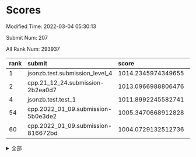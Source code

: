 # Scores

Modified Time: 2022-03-04 05:30:13

Submit Num: 207

All Rank Num: 293937

| rank |               submit               |       score        |       sigma        | pk_num |
| :--- | :--------------------------------- | :----------------- | :----------------- | :----- |
| 1    | jsonzb.test.submission_level_4     | 1014.2345974349655 | 0.8417670049457645 | 5681   |
| 2    | cpp.21_12_24.submission-2b2ea0d7   | 1013.0966988806476 | 0.804849107728536  | 5678   |
| 4    | jsonzb.test.test_1                 | 1011.8992245582741 | 0.7864041278300287 | 5675   |
| 54   | cpp.2022_01_09.submission-5b0e3de2 | 1005.3470668912828 | 0.7268528631344424 | 5675   |
| 60   | cpp.2022_01_09.submission-816672bd | 1004.0729132512736 | 0.7103989153014512 | 5681   |


<details>
<summary>全部</summary>

| rank |                 submit                 |       score        |       sigma        | pk_num |
| :--- | :------------------------------------- | :----------------- | :----------------- | :----- |
| 1    | jsonzb.test.submission_level_4         | 1014.2345974349655 | 0.8417670049457645 | 5681   |
| 2    | cpp.21_12_24.submission-2b2ea0d7       | 1013.0966988806476 | 0.804849107728536  | 5678   |
| 3    | gobigger.level_3.submission_level_3_38 | 1012.0007001075659 | 0.7564428326964043 | 5681   |
| 4    | jsonzb.test.test_1                     | 1011.8992245582741 | 0.7864041278300287 | 5675   |
| 5    | gobigger.level_3.submission_level_3_29 | 1011.6198900976157 | 0.7821871839838194 | 5684   |
| 6    | gobigger.level_3.submission_level_3_35 | 1011.3662913449695 | 0.7958544961344416 | 5680   |
| 7    | gobigger.level_3.submission_level_3_49 | 1011.3294222260247 | 0.7686562625166894 | 5675   |
| 8    | gobigger.level_3.submission_level_3_14 | 1011.3127143341023 | 0.7591330351411139 | 5679   |
| 9    | gobigger.level_3.submission_level_3_3  | 1011.2138789303131 | 0.7678357061857416 | 5680   |
| 10   | gobigger.level_3.submission_level_3_15 | 1011.0773815369416 | 0.7729050972559184 | 5678   |
| 11   | gobigger.level_3.submission_level_3_47 | 1011.0562301535538 | 0.7740448085684729 | 5684   |
| 12   | gobigger.level_3.submission_level_3_27 | 1010.9400696511585 | 0.7656111176982752 | 5682   |
| 13   | gobigger.level_3.submission_level_3_26 | 1010.7500347541128 | 0.7930109052724467 | 5683   |
| 14   | gobigger.level_3.submission_level_3_18 | 1010.7268102343563 | 0.7724737864654938 | 5676   |
| 15   | gobigger.level_3.submission_level_3_46 | 1010.5578098966233 | 0.7775002790693634 | 5680   |
| 16   | gobigger.level_3.submission_level_3_40 | 1010.5382703175643 | 0.7923087032872788 | 5679   |
| 17   | gobigger.level_3.submission_level_3_37 | 1010.5350952617852 | 0.749600728573541  | 5678   |
| 18   | gobigger.level_3.submission_level_3_12 | 1010.518586831539  | 0.7687790180774056 | 5680   |
| 19   | gobigger.level_3.submission_level_3_42 | 1010.4997359736849 | 0.7473731929414316 | 5680   |
| 20   | gobigger.level_3.submission_level_3_0  | 1010.4709013742175 | 0.754894306226171  | 5677   |
| 21   | gobigger.level_3.submission_level_3_4  | 1010.4601352211447 | 0.7748301409952374 | 5681   |
| 22   | gobigger.level_3.submission_level_3_10 | 1010.43985542694   | 0.7807556279690336 | 5678   |
| 23   | gobigger.level_3.submission_level_3_31 | 1010.3815069575423 | 0.7615237389959173 | 5682   |
| 24   | gobigger.level_3.submission_level_3_19 | 1010.3678336385658 | 0.7671437088910218 | 5673   |
| 25   | gobigger.level_3.submission_level_3_30 | 1010.3393212404593 | 0.7644163801075189 | 5679   |
| 26   | gobigger.level_3.submission_level_3_2  | 1010.3290523962734 | 0.7874506632218339 | 5681   |
| 27   | gobigger.level_3.submission_level_3_17 | 1010.3232149926857 | 0.7646934337740625 | 5682   |
| 28   | gobigger.level_3.submission_level_3_36 | 1010.2554122254357 | 0.7799035536432315 | 5680   |
| 29   | gobigger.level_3.submission_level_3_20 | 1010.0950432723831 | 0.7473234890947275 | 5682   |
| 30   | gobigger.level_3.submission_level_3_43 | 1010.0575738796866 | 0.7570538839083919 | 5680   |
| 31   | gobigger.level_3.submission_level_3_41 | 1010.0247326296616 | 0.7496034325123148 | 5678   |
| 32   | gobigger.level_3.submission_level_3_7  | 1009.945586808197  | 0.7607826006541887 | 5684   |
| 33   | gobigger.level_3.submission_level_3_32 | 1009.9187233219563 | 0.7471915076676053 | 5677   |
| 34   | gobigger.level_3.submission_level_3_8  | 1009.8047419931111 | 0.7681635513219793 | 5680   |
| 35   | gobigger.level_3.submission_level_3_16 | 1009.7981984515632 | 0.7700969172998907 | 5681   |
| 36   | gobigger.level_3.submission_level_3_1  | 1009.6927263843305 | 0.7652694385072136 | 5672   |
| 37   | gobigger.level_3.submission_level_3_5  | 1009.6868174345491 | 0.7736069995116555 | 5680   |
| 38   | gobigger.level_3.submission_level_3_39 | 1009.6092212387789 | 0.7664130914306877 | 5681   |
| 39   | gobigger.level_3.submission_level_3_44 | 1009.5565720698678 | 0.7463171477115877 | 5679   |
| 40   | gobigger.level_3.submission_level_3_34 | 1009.5506966408841 | 0.7700524244946819 | 5682   |
| 41   | gobigger.level_3.submission_level_3_24 | 1009.4963838403746 | 0.7561335966998597 | 5678   |
| 42   | gobigger.level_3.submission_level_3_45 | 1009.4287627514608 | 0.7589714065845804 | 5682   |
| 43   | gobigger.level_3.submission_level_3_28 | 1009.3443277925336 | 0.7649182076008617 | 5676   |
| 44   | gobigger.level_3.submission_level_3_33 | 1009.3208949162405 | 0.7779509145039762 | 5679   |
| 45   | gobigger.level_3.submission_level_3_13 | 1009.2673878233053 | 0.7719774102436353 | 5676   |
| 46   | gobigger.level_3.submission_level_3_21 | 1009.1647159914304 | 0.7618255572304241 | 5678   |
| 47   | gobigger.level_3.submission_level_3_48 | 1009.1340125226044 | 0.7649405754309858 | 5680   |
| 48   | gobigger.level_3.submission_level_3_25 | 1009.0999718257254 | 0.759919829183352  | 5680   |
| 49   | gobigger.level_3.submission_level_3_22 | 1008.9848568140573 | 0.7635637249382438 | 5682   |
| 50   | gobigger.level_3.submission_level_3_6  | 1008.9396498099328 | 0.7373960481738226 | 5683   |
| 51   | gobigger.level_3.submission_level_3_11 | 1008.6553126250203 | 0.7537995886399285 | 5680   |
| 52   | gobigger.level_3.submission_level_3_9  | 1008.617634602899  | 0.7576769960163424 | 5682   |
| 53   | gobigger.level_3.submission_level_3_23 | 1006.8302260420477 | 0.7442990200813496 | 5679   |
| 54   | cpp.2022_01_09.submission-5b0e3de2     | 1005.3470668912828 | 0.7268528631344424 | 5675   |
| 55   | gobigger.level_1.submission_level_1_3  | 1004.9758686953099 | 0.7336013236727787 | 5676   |
| 56   | gobigger.level_1.submission_level_1_24 | 1004.7752461274644 | 0.7232583362368374 | 5680   |
| 57   | gobigger.level_1.submission_level_1_38 | 1004.2446118995837 | 0.7159605018624565 | 5675   |
| 58   | gobigger.level_1.submission_level_1_9  | 1004.2364778116391 | 0.722403414847421  | 5681   |
| 59   | gobigger.level_1.submission_level_1_4  | 1004.1167495840443 | 0.7111494735948193 | 5682   |
| 60   | cpp.2022_01_09.submission-816672bd     | 1004.0729132512736 | 0.7103989153014512 | 5681   |
| 61   | gobigger.level_1.submission_level_1_26 | 1003.9341954200745 | 0.7225894389942434 | 5680   |
| 62   | gobigger.level_1.submission_level_1_8  | 1003.8910419376109 | 0.7197799951233358 | 5681   |
| 63   | gobigger.level_1.submission_level_1_0  | 1003.8851938872168 | 0.7134909797061014 | 5677   |
| 64   | gobigger.level_1.submission_level_1_21 | 1003.880627839766  | 0.7332918503534007 | 5679   |
| 65   | gobigger.level_1.submission_level_1_27 | 1003.8692236752422 | 0.7176596257048778 | 5678   |
| 66   | gobigger.level_1.submission_level_1_43 | 1003.8669588178147 | 0.7219449574965253 | 5680   |
| 67   | gobigger.level_1.submission_level_1_15 | 1003.8537186370289 | 0.7252410135681703 | 5680   |
| 68   | gobigger.level_1.submission_level_1_39 | 1003.8289672939254 | 0.7173448337070594 | 5681   |
| 69   | gobigger.level_1.submission_level_1_28 | 1003.8081557403104 | 0.7214594254155257 | 5675   |
| 70   | gobigger.level_1.submission_level_1_16 | 1003.8036070052451 | 0.7238928161784354 | 5684   |
| 71   | gobigger.level_1.submission_level_1_12 | 1003.7829974042598 | 0.7290963350625971 | 5681   |
| 72   | gobigger.level_1.submission_level_1_40 | 1003.779587182701  | 0.7341921856955216 | 5683   |
| 73   | gobigger.level_1.submission_level_1_47 | 1003.7645703175356 | 0.7196498372600408 | 5679   |
| 74   | gobigger.level_1.submission_level_1_29 | 1003.583821894549  | 0.7221542639619968 | 5675   |
| 75   | gobigger.level_1.submission_level_1_49 | 1003.5505791159292 | 0.7100479677973087 | 5679   |
| 76   | gobigger.level_1.submission_level_1_37 | 1003.4486224873472 | 0.7160109266103061 | 5680   |
| 77   | gobigger.level_1.submission_level_1_41 | 1003.4401562327841 | 0.71982675506353   | 5686   |
| 78   | gobigger.level_1.submission_level_1_45 | 1003.3288801868977 | 0.7200048265535384 | 5681   |
| 79   | gobigger.level_1.submission_level_1_19 | 1003.2828568262903 | 0.7179792671878019 | 5680   |
| 80   | gobigger.level_1.submission_level_1_22 | 1003.2005129299234 | 0.7048958804337384 | 5679   |
| 81   | gobigger.level_1.submission_level_1_5  | 1003.1692793420231 | 0.7270404353125294 | 5683   |
| 82   | gobigger.level_1.submission_level_1_18 | 1003.1562841211019 | 0.7185608339063018 | 5680   |
| 83   | gobigger.level_1.submission_level_1_17 | 1003.129786831453  | 0.7183592568056965 | 5682   |
| 84   | gobigger.level_1.submission_level_1_42 | 1003.123645405781  | 0.724722395010692  | 5683   |
| 85   | gobigger.level_1.submission_level_1_46 | 1003.1203896832824 | 0.7208219125665548 | 5680   |
| 86   | gobigger.level_1.submission_level_1_11 | 1003.0797687668922 | 0.7219175783626676 | 5684   |
| 87   | gobigger.level_1.submission_level_1_32 | 1003.0387371590926 | 0.7234650708032564 | 5676   |
| 88   | gobigger.level_1.submission_level_1_20 | 1003.0019540030565 | 0.7154402515296933 | 5681   |
| 89   | gobigger.level_1.submission_level_1_10 | 1002.9630039269509 | 0.7242448239941527 | 5677   |
| 90   | gobigger.level_1.submission_level_1_35 | 1002.9357982255586 | 0.7071183963681255 | 5677   |
| 91   | gobigger.level_1.submission_level_1_6  | 1002.9286078565103 | 0.7084291448376944 | 5682   |
| 92   | gobigger.level_1.submission_level_1_1  | 1002.7234695345608 | 0.7184715128076758 | 5675   |
| 93   | gobigger.level_1.submission_level_1_34 | 1002.683661134955  | 0.7015412722327464 | 5678   |
| 94   | gobigger.level_1.submission_level_1_14 | 1002.6823493533444 | 0.7205116900105747 | 5679   |
| 95   | gobigger.level_1.submission_level_1_7  | 1002.5621050248982 | 0.7102117991494614 | 5676   |
| 96   | gobigger.level_1.submission_level_1_13 | 1002.4767801059113 | 0.7201111730267558 | 5687   |
| 97   | gobigger.level_1.submission_level_1_31 | 1002.4486751634964 | 0.7151816484894402 | 5678   |
| 98   | gobigger.level_1.submission_level_1_2  | 1002.4003015193804 | 0.724229363699804  | 5679   |
| 99   | gobigger.level_1.submission_level_1_30 | 1002.3048532714565 | 0.707218505047836  | 5677   |
| 100  | gobigger.level_1.submission_level_1_33 | 1002.2606229874876 | 0.7211954740174144 | 5677   |
| 101  | gobigger.level_1.submission_level_1_36 | 1002.1661171502894 | 0.706656799505741  | 5676   |
| 102  | gobigger.level_1.submission_level_1_23 | 1002.1347141867511 | 0.7086499616248102 | 5681   |
| 103  | gobigger.level_1.submission_level_1_44 | 1002.098063344665  | 0.707413961353053  | 5682   |
| 104  | gobigger.level_1.submission_level_1_48 | 1002.017065432029  | 0.707486667022139  | 5680   |
| 105  | gobigger.level_1.submission_level_1_25 | 1001.5199912064983 | 0.7099989313826888 | 5673   |
| 106  | gobigger.random.submission_random_37   | 997.5128823704788  | 0.7167434363451279 | 5681   |
| 107  | gobigger.random.submission_random_27   | 997.4107946726782  | 0.7085520242793779 | 5676   |
| 108  | gobigger.random.submission_random_5    | 997.380375089572   | 0.7018241936799834 | 5684   |
| 109  | gobigger.random.submission_random_28   | 997.1862215126367  | 0.7160735200018229 | 5678   |
| 110  | gobigger.random.submission_random_15   | 997.1449500570858  | 0.7127043296516473 | 5678   |
| 111  | gobigger.random.submission_random_32   | 996.8565332692377  | 0.691726720150333  | 5684   |
| 112  | gobigger.random.submission_random_47   | 996.5822093397368  | 0.7132714848241654 | 5674   |
| 113  | gobigger.random.submission_random_4    | 996.5130634402088  | 0.7081630770911012 | 5677   |
| 114  | gobigger.random.submission_random_19   | 996.4998811144336  | 0.7008261565798559 | 5674   |
| 115  | gobigger.random.submission_random_10   | 996.4656267972979  | 0.712379030543023  | 5681   |
| 116  | gobigger.random.submission_random_38   | 996.433346282681   | 0.7249811885930083 | 5673   |
| 117  | gobigger.random.submission_random_36   | 996.3350091096062  | 0.7026604466129548 | 5681   |
| 118  | gobigger.random.submission_random_46   | 996.2676598284726  | 0.7003381404615978 | 5676   |
| 119  | gobigger.random.submission_random_9    | 996.2509578496594  | 0.7070281396647676 | 5679   |
| 120  | gobigger.random.submission_random_48   | 996.1913373777829  | 0.7192463497891358 | 5682   |
| 121  | gobigger.random.submission_random_43   | 996.1741577814663  | 0.7156690339230497 | 5678   |
| 122  | gobigger.random.submission_random_20   | 996.158031858835   | 0.6989862890395161 | 5682   |
| 123  | gobigger.random.submission_random_44   | 996.1492983560322  | 0.7076896246214831 | 5680   |
| 124  | gobigger.random.submission_random_35   | 996.1175370633123  | 0.7062645886063215 | 5681   |
| 125  | gobigger.random.submission_random_1    | 996.0955655917294  | 0.7006587803731116 | 5677   |
| 126  | gobigger.random.submission_random_40   | 996.0941695635007  | 0.7099106837557164 | 5681   |
| 127  | gobigger.random.submission_random_45   | 996.0735226743524  | 0.722471935695187  | 5677   |
| 128  | gobigger.random.submission_random_11   | 996.0461396785146  | 0.7075154728892323 | 5675   |
| 129  | gobigger.random.submission_random_16   | 996.0376068459525  | 0.7087326288223732 | 5682   |
| 130  | gobigger.random.submission_random_39   | 996.0281666281259  | 0.7118994170903176 | 5679   |
| 131  | gobigger.random.submission_random_14   | 995.9556874906895  | 0.6963697004293913 | 5679   |
| 132  | gobigger.random.submission_random_8    | 995.9150129565043  | 0.7238709686024838 | 5680   |
| 133  | gobigger.random.submission_random_17   | 995.8620783347866  | 0.7029603511978276 | 5681   |
| 134  | gobigger.random.submission_random_13   | 995.8581419985676  | 0.7009017245393528 | 5677   |
| 135  | gobigger.random.submission_random_7    | 995.8481825461841  | 0.7125623742219773 | 5685   |
| 136  | gobigger.random.submission_random_49   | 995.8383062361788  | 0.7047282213694631 | 5676   |
| 137  | gobigger.random.submission_random_24   | 995.8122954086825  | 0.7164796504852391 | 5679   |
| 138  | gobigger.random.submission_random_25   | 995.7822116838237  | 0.715553399065097  | 5685   |
| 139  | gobigger.random.submission_random_41   | 995.7572039178098  | 0.709350382998083  | 5686   |
| 140  | gobigger.random.submission_random_33   | 995.711398254268   | 0.7193727555212173 | 5684   |
| 141  | gobigger.random.submission_random_34   | 995.7011155899717  | 0.7246893785880225 | 5681   |
| 142  | gobigger.random.submission_random_21   | 995.5786451671339  | 0.7078792562094418 | 5679   |
| 143  | gobigger.random.submission_random_31   | 995.5606114984776  | 0.7122860934822998 | 5683   |
| 144  | gobigger.random.submission_random_26   | 995.5467698486532  | 0.7085903415929794 | 5681   |
| 145  | gobigger.random.submission_random_30   | 995.510322572059   | 0.7031741098640749 | 5679   |
| 146  | gobigger.random.submission_random_42   | 995.4014523902775  | 0.7132143901357659 | 5687   |
| 147  | gobigger.random.submission_random_0    | 995.3452708853372  | 0.7192300482663337 | 5683   |
| 148  | gobigger.random.submission_random_12   | 995.2651596835802  | 0.7047894650172892 | 5678   |
| 149  | gobigger.random.submission_random_23   | 995.2321640036914  | 0.7097969801740445 | 5681   |
| 150  | gobigger.random.submission_random_18   | 995.1970791439873  | 0.7060373776060046 | 5677   |
| 151  | gobigger.random.submission_random_3    | 995.1397065314931  | 0.7210683299358682 | 5682   |
| 152  | gobigger.random.submission_random_6    | 995.0023701573551  | 0.7150211575119696 | 5674   |
| 153  | gobigger.level_2.submission_level_2_19 | 994.935141217542   | 0.7272478434467531 | 5680   |
| 154  | gobigger.random.submission_random_22   | 994.890153030264   | 0.729283839743981  | 5682   |
| 155  | gobigger.random.submission_random_2    | 994.8299269032672  | 0.7284433963650928 | 5683   |
| 156  | gobigger.random.submission_random_29   | 994.4597276216374  | 0.7115807102457166 | 5682   |
| 157  | gobigger.level_2.submission_level_2_31 | 994.2581893843166  | 0.715167547461214  | 5683   |
| 158  | gobigger.level_2.submission_level_2_35 | 993.404130570519   | 0.7234334720006241 | 5680   |
| 159  | gobigger.level_2.submission_level_2_39 | 993.3960651963966  | 0.7441381859600698 | 5679   |
| 160  | gobigger.level_2.submission_level_2_28 | 993.2599674089114  | 0.7522079027271532 | 5680   |
| 161  | gobigger.level_2.submission_level_2_45 | 993.2490186235755  | 0.7287528106239992 | 5678   |
| 162  | gobigger.level_2.submission_level_2_0  | 993.1205104530648  | 0.7439704671456484 | 5684   |
| 163  | gobigger.level_2.submission_level_2_21 | 992.8219628441353  | 0.733132600209876  | 5682   |
| 164  | gobigger.level_2.submission_level_2_34 | 992.7490143501354  | 0.7535489315557725 | 5681   |
| 165  | gobigger.level_2.submission_level_2_48 | 992.7344091631967  | 0.7359265156883554 | 5683   |
| 166  | gobigger.level_2.submission_level_2_17 | 992.7105295282497  | 0.7334069907836045 | 5682   |
| 167  | gobigger.level_2.submission_level_2_29 | 992.701171998369   | 0.7302647117561544 | 5686   |
| 168  | gobigger.level_2.submission_level_2_22 | 992.6700216728303  | 0.7557220702518814 | 5675   |
| 169  | gobigger.level_2.submission_level_2_37 | 992.6325848430367  | 0.7399669598905391 | 5677   |
| 170  | gobigger.level_2.submission_level_2_13 | 992.6301513272897  | 0.7390785131543907 | 5683   |
| 171  | gobigger.level_2.submission_level_2_23 | 992.5872692216265  | 0.7255408670147893 | 5683   |
| 172  | gobigger.level_2.submission_level_2_15 | 992.5210177659378  | 0.7553677798370978 | 5679   |
| 173  | gobigger.level_2.submission_level_2_1  | 992.5026043863053  | 0.7348364805572167 | 5681   |
| 174  | gobigger.level_2.submission_level_2_41 | 992.398928536424   | 0.7399112876699845 | 5684   |
| 175  | gobigger.level_2.submission_level_2_24 | 992.3879715792046  | 0.7400370058996479 | 5688   |
| 176  | gobigger.level_2.submission_level_2_38 | 992.3731597397136  | 0.7403518644646726 | 5681   |
| 177  | gobigger.level_2.submission_level_2_11 | 992.3687220956544  | 0.7538316868160994 | 5684   |
| 178  | gobigger.level_2.submission_level_2_47 | 992.1718638063784  | 0.7537793013151494 | 5682   |
| 179  | gobigger.level_2.submission_level_2_18 | 992.1631897576231  | 0.7349188602418365 | 5685   |
| 180  | gobigger.level_2.submission_level_2_33 | 992.0148680997602  | 0.764039127634587  | 5682   |
| 181  | gobigger.level_2.submission_level_2_36 | 991.9954497471833  | 0.7474581688129698 | 5681   |
| 182  | gobigger.level_2.submission_level_2_32 | 991.9809220439945  | 0.7469980118858782 | 5684   |
| 183  | gobigger.level_2.submission_level_2_14 | 991.9727387381321  | 0.7471492625943673 | 5672   |
| 184  | gobigger.level_2.submission_level_2_2  | 991.8325650047475  | 0.7439465489719613 | 5679   |
| 185  | gobigger.level_2.submission_level_2_12 | 991.7639157510922  | 0.7381154952908106 | 5681   |
| 186  | gobigger.level_2.submission_level_2_40 | 991.6461163248133  | 0.7531805147068135 | 5679   |
| 187  | gobigger.level_2.submission_level_2_4  | 991.6085106961477  | 0.7596908953591391 | 5679   |
| 188  | gobigger.level_2.submission_level_2_27 | 991.5921000476832  | 0.7379543337851873 | 5676   |
| 189  | gobigger.level_2.submission_level_2_46 | 991.541395560952   | 0.7472050150986927 | 5683   |
| 190  | gobigger.level_2.submission_level_2_25 | 991.3768768335563  | 0.7472050234807702 | 5685   |
| 191  | gobigger.level_2.submission_level_2_44 | 991.3432076346853  | 0.7660718295870328 | 5683   |
| 192  | gobigger.level_2.submission_level_2_30 | 991.3371793055651  | 0.7515656444211891 | 5681   |
| 193  | gobigger.level_2.submission_level_2_16 | 991.2303184433515  | 0.7759457299747878 | 5679   |
| 194  | gobigger.level_2.submission_level_2_49 | 991.112977908953   | 0.75827103894421   | 5679   |
| 195  | gobigger.level_2.submission_level_2_7  | 991.0436734039077  | 0.7724100084233827 | 5678   |
| 196  | gobigger.level_2.submission_level_2_42 | 991.0389396615857  | 0.7340414937923346 | 5679   |
| 197  | gobigger.level_2.submission_level_2_6  | 990.9082283091595  | 0.745034902537625  | 5678   |
| 198  | gobigger.level_2.submission_level_2_3  | 990.7717736194692  | 0.7704419897424188 | 5675   |
| 199  | gobigger.level_2.submission_level_2_43 | 990.5974452285632  | 0.7571879833310611 | 5679   |
| 200  | gobigger.level_2.submission_level_2_9  | 990.5717138928868  | 0.776371683564182  | 5678   |
| 201  | gobigger.level_2.submission_level_2_26 | 990.5240729808929  | 0.7606339564538325 | 5680   |
| 202  | gobigger.level_2.submission_level_2_5  | 990.5126269877119  | 0.7515849799711422 | 5678   |
| 203  | gobigger.level_2.submission_level_2_20 | 990.373968601932   | 0.7838650678301865 | 5681   |
| 204  | gobigger.level_2.submission_level_2_8  | 989.9893886992189  | 0.7501927628022959 | 5687   |
| 205  | gobigger.level_2.submission_level_2_10 | 989.9610293797576  | 0.7796452892385121 | 5684   |
| 206  | gobigger.none.submission_none_0        | 979.0114051360906  | 1.201241013067286  | 5685   |
| 207  | gobigger.none.submission_none_1        | 975.6103049933937  | 1.5196830657673572 | 5684   |

</details>